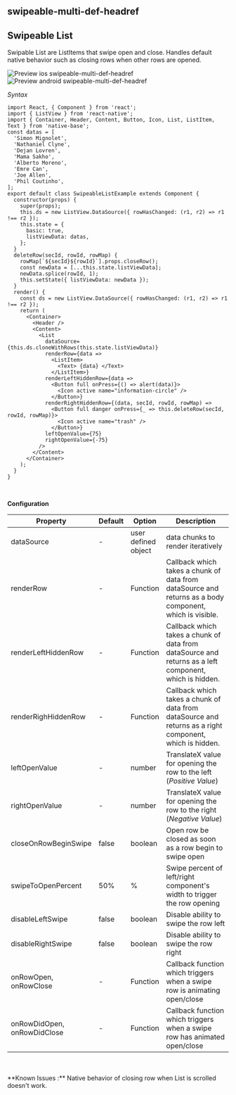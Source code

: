 ## swipeable-multi-def-headref
## Swipeable List

Swipable List are ListItems that swipe open and close. Handles default native behavior such as closing rows when other rows are opened.<br />

![Preview ios swipeable-multi-def-headref](https://raw.githubusercontent.com/GeekyAnts/NativeBase-KitchenSink/v2.4.8/screenshots/ios/list-swipe-multiple.gif)
![Preview android swipeable-multi-def-headref](https://raw.githubusercontent.com/GeekyAnts/NativeBase-KitchenSink/v2.4.8/screenshots/android/list-swipe-multiple.gif)

*Syntax*

<pre class="line-numbers"><code class="language-jsx">import React, { Component } from 'react';
import { ListView } from 'react-native';
import { Container, Header, Content, Button, Icon, List, ListItem, Text } from 'native-base';
const datas = [
  'Simon Mignolet',
  'Nathaniel Clyne',
  'Dejan Lovren',
  'Mama Sakho',
  'Alberto Moreno',
  'Emre Can',
  'Joe Allen',
  'Phil Coutinho',
];
export default class SwipeableListExample extends Component {
  constructor(props) {
    super(props);
    this.ds = new ListView.DataSource({ rowHasChanged: (r1, r2) => r1 !== r2 });
    this.state = {
      basic: true,
      listViewData: datas,
    };
  }
  deleteRow(secId, rowId, rowMap) {
    rowMap[`${secId}${rowId}`].props.closeRow();
    const newData = [...this.state.listViewData];
    newData.splice(rowId, 1);
    this.setState({ listViewData: newData });
  }
  render() {
    const ds = new ListView.DataSource({ rowHasChanged: (r1, r2) => r1 !== r2 });
    return (
      &lt;Container>
        &lt;Header />
        &lt;Content>
          &lt;List
            dataSource={this.ds.cloneWithRows(this.state.listViewData)}
            renderRow={data =>
              &lt;ListItem>
                &lt;Text> {data} &lt;/Text>
              &lt;/ListItem>}
            renderLeftHiddenRow={data =>
              &lt;Button full onPress={() => alert(data)}>
                &lt;Icon active name="information-circle" />
              &lt;/Button>}
            renderRightHiddenRow={(data, secId, rowId, rowMap) =>
              &lt;Button full danger onPress={_ => this.deleteRow(secId, rowId, rowMap)}>
                &lt;Icon active name="trash" />
              &lt;/Button>}
            leftOpenValue={75}
            rightOpenValue={-75}
          />
        &lt;/Content>
      &lt;/Container>
    );
  }
}</code></pre><br />

**Configuration**

<table class="table table-bordered">
        <thead>
            <tr>
                <th>Property</th>
                <th>Default</th>
                <th>Option</th>
                <th width="50%">Description</th>
            </tr>
        </thead>
        <tbody>
            <tr>
                <td>dataSource</td>
                <td> - </td>
                <td> user defined object </td>
                <td>
                    data chunks to render iteratively
                </td>
            </tr>
            <tr>
                <td>renderRow</td>
                <td> - </td>
                <td> Function </td>
                <td>
                    Callback which takes a chunk of data from dataSource and returns as a body component, which is visible. 
                </td>
            </tr>
            <tr>
                <td>renderLeftHiddenRow</td>
                <td> - </td>
                <td> Function </td>
                <td>
                    Callback which takes a chunk of data from dataSource and returns as a left component, which is hidden.
                </td>
            </tr>
            <tr>
                <td>renderRighHiddenRow</td>
                <td> - </td>
                <td> Function </td>
                <td>
                    Callback which takes a chunk of data from dataSource and returns as a right component, which is hidden.
                </td>
            </tr>
            <tr>
                <td>leftOpenValue</td>
                <td> - </td>
                <td> number </td>
                <td>
                    TranslateX value for opening the row to the left (<i>Positive Value</i>)
                </td>
            </tr>
            <tr>
                <td>rightOpenValue</td>
                <td> - </td>
                <td> number </td>
                <td>
                    TranslateX value for opening the row to the right (<i>Negative Value</i>)
                </td>
            </tr>
            <tr>
                <td>closeOnRowBeginSwipe</td>
                <td> false </td>
                <td> boolean </td>
                <td>
                    Open row be closed as soon as a row begin to swipe open
                </td>
            </tr>
            <tr>
                <td>swipeToOpenPercent</td>
                <td> 50% </td>
                <td> % </td>
                <td>
                    Swipe percent of left/right component's width to trigger the row opening
                </td>
            </tr>
            <tr>
                <td>disableLeftSwipe</td>
                <td> false </td>
                <td> boolean </td>
                <td>
                    Disable ability to swipe the row left
                </td>
            </tr>
            <tr>
                <td>disableRightSwipe</td>
                <td> false </td>
                <td> boolean </td>
                <td>
                    Disable ability to swipe the row right
                </td>
            </tr>
            <tr>
                <td>onRowOpen, onRowClose</td>
                <td> - </td>
                <td> Function </td>
                <td>
                    Callback function which triggers when a swipe row is animating open/close
                </td>
            </tr>
            <tr>
                <td>onRowDidOpen, onRowDidClose</td>
                <td> - </td>
                <td> Function </td>
                <td>
                    Callback function which triggers when a swipe row has animated open/close
                </td>
            </tr>
        </tbody>
    </table><br />
<br />
**Known Issues :** Native behavior of closing row when List is scrolled doesn't work. <br />